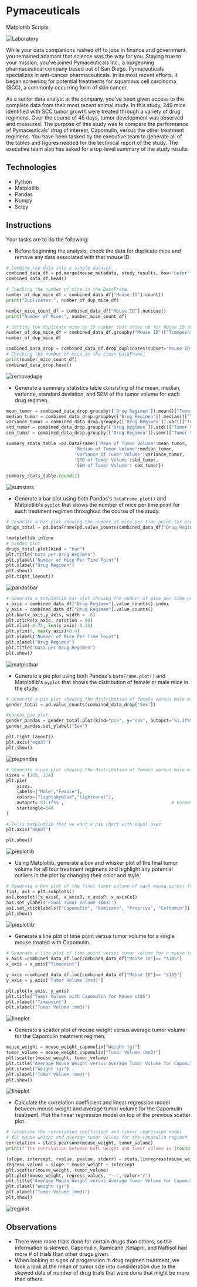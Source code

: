 # Pymaceuticals
Matplotlib Scripts


![Laboratory](Images/Laboratory.jpg)

While your data companions rushed off to jobs in finance and government, you remained adamant that science was the way for you. Staying true to your mission, you've joined Pymaceuticals Inc., a burgeoning pharmaceutical company based out of San Diego. Pymaceuticals specializes in anti-cancer pharmaceuticals. In its most recent efforts, it began screening for potential treatments for squamous cell carcinoma (SCC), a commonly occurring form of skin cancer.

As a senior data analyst at the company, you've been given access to the complete data from their most recent animal study. In this study, 249 mice identified with SCC tumor growth were treated through a variety of drug regimens. Over the course of 45 days, tumor development was observed and measured. The purpose of this study was to compare the performance of Pymaceuticals' drug of interest, Capomulin, versus the other treatment regimens. You have been tasked by the executive team to generate all of the tables and figures needed for the technical report of the study. The executive team also has asked for a top-level summary of the study results.

## Technologies
* Python
* Matplotlib
* Pandas
* Numpy
* Scipy

## Instructions

Your tasks are to do the following:

* Before beginning the analysis, check the data for duplicate mice and remove any data associated with that mouse ID.
```python
# Combine the data into a single dataset
combined_data_df = pd.merge(mouse_metadata, study_results, how='outer', on='Mouse ID')
combined_data_df.head()

# Checking the number of mice in the DataFrame.
number_of_dup_mice_df = combined_data_df["Mouse ID"].count()
print("Duplicates:", number_of_dup_mice_df)

number_mice_count_df = combined_data_df["Mouse ID"].nunique()
print("Number of Mice:", number_mice_count_df)

# Getting the duplicate mice by ID number that shows up for Mouse ID and Timepoint. 
number_of_dup_mice_df = combined_data_df.groupby("Mouse ID")["Timepoint"].nunique()
number_of_dup_mice_df

combined_data_drop = combined_data_df.drop_duplicates(subset="Mouse ID", keep="last")
# Checking the number of mice in the clean DataFrame.
print(number_mice_count_df)
combined_data_drop.head()
```
![removedupe](Images/removedupe.png)


* Generate a summary statistics table consisting of the mean, median, variance, standard deviation, and SEM of the tumor volume for each drug regimen.

```python
mean_tumor = combined_data_drop.groupby(['Drug Regimen']).mean()["Tumor Volume (mm3)"]
median_tumor = combined_data_drop.groupby(['Drug Regimen']).median()["Tumor Volume (mm3)"]
variance_tumor = combined_data_drop.groupby(['Drug Regimen']).var()["Tumor Volume (mm3)"]
std_tumor = combined_data_drop.groupby(['Drug Regimen']).std()["Tumor Volume (mm3)"]
sem_tumor = combined_data_drop.groupby(['Drug Regimen']).sem()["Tumor Volume (mm3)"]

summary_stats_table =pd.DataFrame({'Mean of Tumor Volume':mean_tumor,
                          'Median of Tumor Volume':median_tumor,
                          'Variance of Tumor Volume':variance_tumor,
                          'STD of Tumor Volume':std_tumor,
                          'SEM of Tumor Volume': sem_tumor})

summary_stats_table.round(2)
```
![sumstats](Images/sumstats.png)

* Generate a bar plot using both Pandas's `DataFrame.plot()` and Matplotlib's `pyplot` that shows  the number of mice per time point for each treatment regimen throughout the course of the study.

```python
# Generate a bar plot showing the number of mice per time point for each treatment throughout the course of the study using pandas.
drugs_total = pd.DataFrame(pd.value_counts(combined_data_df["Drug Regimen"]))

%matplotlib inline
# pandas plot
drugs_total.plot(kind = "bar")
plt.title("Data per Drug Regimen")
plt.ylabel("Number of Mice Per Time Point")
plt.xlabel("Drug Regimen")
plt.show()
plt.tight_layout()
```
![pandasbar](Images/pandasbar.png)

```python
# Generate a matplotlib bar plot showing the number of mice per time point for each treatment throughout the course of the study using pyplot.
x_axis = combined_data_df["Drug Regimen"].value_counts().index
y_axis = combined_data_df["Drug Regimen"].value_counts()
plt.bar(x_axis,y_axis, width = .6)
plt.xticks(x_axis, rotation = 90)
plt.xlim(-0.75, len(x_axis)-0.25)
plt.ylim(0, max(y_axis)+0.4)
plt.ylabel("Number of Mice Per Time Point")
plt.xlabel("Drug Regimen")
plt.title("Data per Drug Regimen")
plt.show()
```
![matplotbar](Images/matplotbar.png)

* Generate a pie plot using both Pandas's `DataFrame.plot()` and Matplotlib's `pyplot` that shows the distribution of female or male mice in the study.
```python
# Generate a pie plot showing the distribution of female versus male mice using pandas
gender_total = pd.value_counts(combined_data_drop['Sex'])

#pandas pie plot
gender_pandas = gender_total.plot(kind="pie", y="sex", autopct='%1.1f%%')
gender_pandas.set_ylabel("Sex")

plt.tight_layout()
plt.axis("equal")
plt.show()
```
![piepandas](Images/piepandas.png)

```python
# Generate a pie plot showing the distribution of female versus male mice using pyplot
sizes = [325, 324]
plt.pie(
    sizes, 
    labels=["Male","Female"],          
    colors=["lightskyblue","lightcoral"],
    autopct='%1.1f%%',                                         # Formats percentages
    startangle=140
)

# Tells matplotlib that we want a pie chart with equal axes
plt.axis("equal")

plt.show()
```
![pieplotlib](Images/pieplotlib.png)

* Using Matplotlib, generate a box and whisker plot of the final tumor volume for all four treatment regimens and highlight any potential outliers in the plot by changing their color and style.

```python
# Generate a box plot of the final tumor volume of each mouse across four regimens of interest
fig1, ax1 = plt.subplots()
ax1.boxplot([x_axisC, x_axisR, x_axisP, x_axisCe])
ax1.set_ylabel('Final Tumor Volume (mm3)')
ax1.set_xticklabels(["Capomulin", "Ramicane", "Propriva", "Ceftamin"])
plt.show()
```
![pieplotlib](Images/pieplotlib.png)

* Generate a line plot of time point versus tumor volume for a single mouse treated with Capomulin.
```python
# Generate a line plot of time point versus tumor volume for a mouse treated with Capomulin
x_axis =combined_data_df.loc[combined_data_df["Mouse ID"]== "s185"]
x_axis = x_axis["Timepoint"]

y_axis =combined_data_df.loc[combined_data_df["Mouse ID"]== "s185"]
y_axis = y_axis["Tumor Volume (mm3)"]

plt.plot(x_axis, y_axis)
plt.title("Tumor Volume with Capomulin for Mouse s185")
plt.xlabel("Timepoint")
plt.ylabel("Tumor Volume (mm3)")
```
![lineplot](Images/lineplot.png)

* Generate a scatter plot of mouse weight versus average tumor volume for the Capomulin treatment regimen.
```python
mouse_weight = mouse_weight_capomulin["Weight (g)"]
tumor_volume = mouse_weight_capomulin["Tumor Volume (mm3)"]
plt.scatter(mouse_weight, tumor_volume)
plt.title("Average Mouse Weight versus Average Tumor Volume for Capomulin Regimen")
plt.xlabel("Weight (g)")
plt.ylabel("Tumor Volume (mm3)")
plt.show()
```
![lineplot](Images/scatterplot.png)

* Calculate the correlation coefficient and linear regression model between mouse weight and average tumor volume for the Capomulin treatment. Plot the linear regression model on top of the previous scatter plot.
```python
# Calculate the correlation coefficient and linear regression model 
# for mouse weight and average tumor volume for the Capomulin regimen
correlation = stats.pearsonr(mouse_weight, tumor_volume)
print(f"The correlation between both weight and tumor volume is {round(correlation[0],2)}")

(slope, intercept, rvalue, pvalue, stderr) = stats.linregress(mouse_weight, tumor_volume)
regress_values = slope * mouse_weight + intercept
plt.scatter(mouse_weight, tumor_volume)
plt.plot(mouse_weight, regress_values, "--", color="r")
plt.title("Average Mouse Weight versus Average Tumor Volume for Capomulin Regimen")
plt.xlabel("Weight (g)")
plt.ylabel("Tumor Volume (mm3)")
plt.show()
```
![regplot](Images/regplot.png)

## Observations
* There were more trials done for certain drugs than others, so the information is skewed. Capomulin, Ramicane ,Ketapril, and Naftisol had more # of trials than other drugs given.
* When looking at signs of progression in drug regimen treatment, we took a look at the mean of tumor size into consideration due to the skewed data of number of drug trials that were done that might be more than others.
